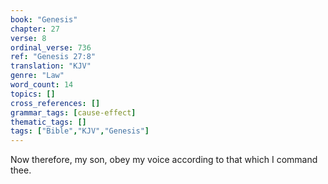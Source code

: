 ```yaml
---
book: "Genesis"
chapter: 27
verse: 8
ordinal_verse: 736
ref: "Genesis 27:8"
translation: "KJV"
genre: "Law"
word_count: 14
topics: []
cross_references: []
grammar_tags: [cause-effect]
thematic_tags: []
tags: ["Bible","KJV","Genesis"]
---
```

Now therefore, my son, obey my voice according to that which I command thee.
